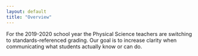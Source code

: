 ```yaml
---
layout: default
title: "Overview"
---
```

For the 2019-2020 school year the Physical Science teachers are switching to standards-referenced grading.
Our goal is to increase clarity when communicating what students actually know or can do.
